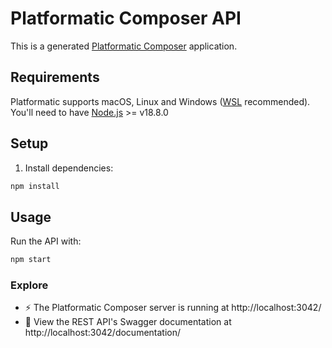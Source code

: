 # Platformatic Composer API

This is a generated [Platformatic Composer](https://oss.platformatic.dev/docs/reference/composer/introduction) application.

## Requirements

Platformatic supports macOS, Linux and Windows ([WSL](https://docs.microsoft.com/windows/wsl/) recommended).
You'll need to have [Node.js](https://nodejs.org/) >= v18.8.0

## Setup

1. Install dependencies:

```bash
npm install
```

## Usage

Run the API with:

```bash
npm start
```

### Explore
- ⚡ The Platformatic Composer server is running at http://localhost:3042/
- 📔 View the REST API's Swagger documentation at http://localhost:3042/documentation/


